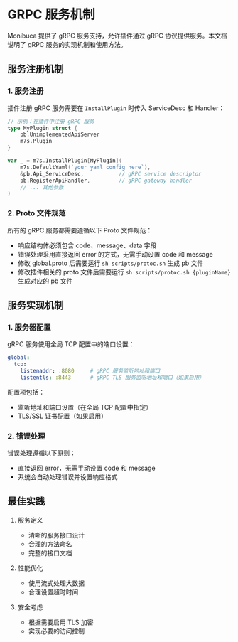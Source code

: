 # GRPC 服务机制

Monibuca 提供了 gRPC 服务支持，允许插件通过 gRPC 协议提供服务。本文档说明了 gRPC 服务的实现机制和使用方法。

## 服务注册机制

### 1. 服务注册

插件注册 gRPC 服务需要在 `InstallPlugin` 时传入 ServiceDesc 和 Handler：

```go
// 示例：在插件中注册 gRPC 服务
type MyPlugin struct {
    pb.UnimplementedApiServer
    m7s.Plugin
}

var _ = m7s.InstallPlugin[MyPlugin](
    m7s.DefaultYaml(`your yaml config here`),
    &pb.Api_ServiceDesc,           // gRPC service descriptor
    pb.RegisterApiHandler,         // gRPC gateway handler
    // ... 其他参数
)
```

### 2. Proto 文件规范

所有的 gRPC 服务都需要遵循以下 Proto 文件规范：

- 响应结构体必须包含 code、message、data 字段
- 错误处理采用直接返回 error 的方式，无需手动设置 code 和 message
- 修改 global.proto 后需要运行 `sh scripts/protoc.sh` 生成 pb 文件
- 修改插件相关的 proto 文件后需要运行 `sh scripts/protoc.sh {pluginName}` 生成对应的 pb 文件

## 服务实现机制

### 1. 服务器配置

gRPC 服务使用全局 TCP 配置中的端口设置：

```yaml
global:
  tcp:
    listenaddr: :8080     # gRPC 服务监听地址和端口
    listentls: :8443      # gRPC TLS 服务监听地址和端口（如果启用）
```

配置项包括：
- 监听地址和端口设置（在全局 TCP 配置中指定）
- TLS/SSL 证书配置（如果启用）

### 2. 错误处理

错误处理遵循以下原则：

- 直接返回 error，无需手动设置 code 和 message
- 系统会自动处理错误并设置响应格式

## 最佳实践

1. 服务定义
   - 清晰的服务接口设计
   - 合理的方法命名
   - 完整的接口文档

2. 性能优化
   - 使用流式处理大数据
   - 合理设置超时时间

3. 安全考虑
   - 根据需要启用 TLS 加密
   - 实现必要的访问控制 